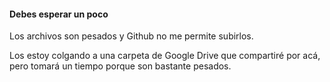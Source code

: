#### Debes esperar un poco

Los archivos son pesados y Github no me permite subirlos. 

Los estoy colgando a una carpeta de Google Drive 
que compartiré por acá, pero tomará un tiempo porque son bastante pesados.